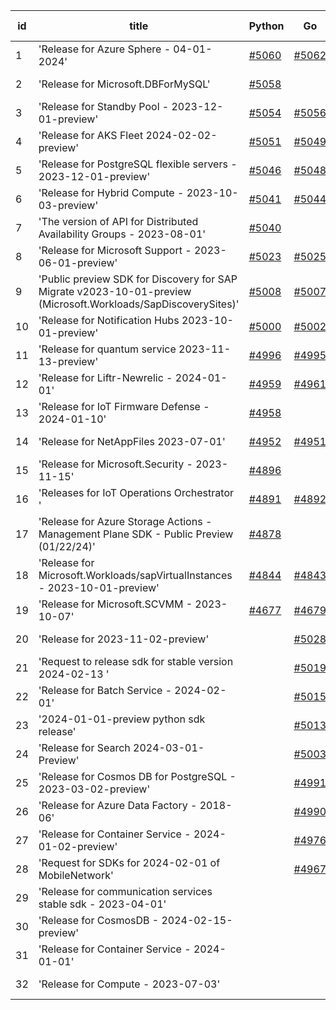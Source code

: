 | id | title | Python | Go | Java | Js | created date | target date | status |
| ------ | ------ | ------ | ------ | ------ | ------ | ------ | ------ | :-----: |
| 1 | 'Release for Azure Sphere - 04-01-2024'  | [#5060](https://github.com/Azure/sdk-release-request/issues/5060)  | [#5062](https://github.com/Azure/sdk-release-request/issues/5062)  | [#5059](https://github.com/Azure/sdk-release-request/issues/5059)  | [#5061](https://github.com/Azure/sdk-release-request/issues/5061)  | 03-19 | 04-26 |  |
| 2 | 'Release for Microsoft.DBForMySQL'  | [#5058](https://github.com/Azure/sdk-release-request/issues/5058)  |  |  |  | 03-19 | 04-26 |  |
| 3 | 'Release for Standby Pool - 2023-12-01-preview'  | [#5054](https://github.com/Azure/sdk-release-request/issues/5054)  | [#5056](https://github.com/Azure/sdk-release-request/issues/5056)  | [#5053](https://github.com/Azure/sdk-release-request/issues/5053)  | [#5055](https://github.com/Azure/sdk-release-request/issues/5055)  | 03-18 | 04-26 |  |
| 4 | 'Release for AKS Fleet 2024-02-02-preview'  | [#5051](https://github.com/Azure/sdk-release-request/issues/5051)  | [#5049](https://github.com/Azure/sdk-release-request/issues/5049)  | [#5052](https://github.com/Azure/sdk-release-request/issues/5052)  | [#5050](https://github.com/Azure/sdk-release-request/issues/5050)  | 03-15 | 04-26 |  |
| 5 | 'Release for PostgreSQL flexible servers - 2023-12-01-preview'  | [#5046](https://github.com/Azure/sdk-release-request/issues/5046)  | [#5048](https://github.com/Azure/sdk-release-request/issues/5048)  | [#5047](https://github.com/Azure/sdk-release-request/issues/5047)  | [#5045](https://github.com/Azure/sdk-release-request/issues/5045)  | 03-15 | 04-26 |  |
| 6 | 'Release for Hybrid Compute - 2023-10-03-preview'  | [#5041](https://github.com/Azure/sdk-release-request/issues/5041)  | [#5044](https://github.com/Azure/sdk-release-request/issues/5044)  | [#5042](https://github.com/Azure/sdk-release-request/issues/5042)  | [#5043](https://github.com/Azure/sdk-release-request/issues/5043)  | 03-13 | 04-26 |  |
| 7 | 'The version of API for Distributed Availability Groups - 2023-08-01'  | [#5040](https://github.com/Azure/sdk-release-request/issues/5040)  |  |  |  | 03-13 | 04-26 |  |
| 8 | 'Release for Microsoft Support - 2023-06-01-preview'  | [#5023](https://github.com/Azure/sdk-release-request/issues/5023)  | [#5025](https://github.com/Azure/sdk-release-request/issues/5025)  | [#5024](https://github.com/Azure/sdk-release-request/issues/5024)  | [#5022](https://github.com/Azure/sdk-release-request/issues/5022)  | 03-04 | 03-22 |  |
| 9 | 'Public preview SDK for Discovery for SAP Migrate v2023-10-01-preview (Microsoft.Workloads/SapDiscoverySites)'  | [#5008](https://github.com/Azure/sdk-release-request/issues/5008)  | [#5007](https://github.com/Azure/sdk-release-request/issues/5007)  | [#5009](https://github.com/Azure/sdk-release-request/issues/5009)  | [#5010](https://github.com/Azure/sdk-release-request/issues/5010)  | 02-28 | 03-22 | Hold on by JS/Python/ |
| 10 | 'Release for Notification Hubs 2023-10-01-preview'  | [#5000](https://github.com/Azure/sdk-release-request/issues/5000)  | [#5002](https://github.com/Azure/sdk-release-request/issues/5002)  |  | [#4999](https://github.com/Azure/sdk-release-request/issues/4999)  | 02-27 | 03-22 |  |
| 11 | 'Release for quantum service 2023-11-13-preview'  | [#4996](https://github.com/Azure/sdk-release-request/issues/4996)  | [#4995](https://github.com/Azure/sdk-release-request/issues/4995)  |  | [#4998](https://github.com/Azure/sdk-release-request/issues/4998)  | 02-27 | 03-22 |  |
| 12 | 'Release for Liftr-Newrelic - 2024-01-01'  | [#4959](https://github.com/Azure/sdk-release-request/issues/4959)  | [#4961](https://github.com/Azure/sdk-release-request/issues/4961)  | [#4962](https://github.com/Azure/sdk-release-request/issues/4962)  | [#4960](https://github.com/Azure/sdk-release-request/issues/4960)  | 02-19 | 03-22 | Hold on by JS/ |
| 13 | 'Release for IoT Firmware Defense - 2024-01-10'  | [#4958](https://github.com/Azure/sdk-release-request/issues/4958)  |  |  | [#4955](https://github.com/Azure/sdk-release-request/issues/4955)  | 02-17 | 03-22 |  |
| 14 | 'Release for NetAppFiles 2023-07-01'  | [#4952](https://github.com/Azure/sdk-release-request/issues/4952)  | [#4951](https://github.com/Azure/sdk-release-request/issues/4951)  | [#4954](https://github.com/Azure/sdk-release-request/issues/4954)  | [#4953](https://github.com/Azure/sdk-release-request/issues/4953)  | 02-16 | 03-22 |  |
| 15 | 'Release for Microsoft.Security - 2023-11-15'  | [#4896](https://github.com/Azure/sdk-release-request/issues/4896)  |  |  | [#4897](https://github.com/Azure/sdk-release-request/issues/4897)  | 01-18 | 02-23 | Hold on by JS/ |
| 16 | 'Releases for IoT Operations Orchestrator '  | [#4891](https://github.com/Azure/sdk-release-request/issues/4891)  | [#4892](https://github.com/Azure/sdk-release-request/issues/4892)  | [#4893](https://github.com/Azure/sdk-release-request/issues/4893)  | [#4890](https://github.com/Azure/sdk-release-request/issues/4890)  | 01-16 | 03-22 | Hold on by JS/Java/Go/Python/ |
| 17 | 'Release for Azure Storage Actions - Management Plane SDK - Public Preview (01/22/24)'  | [#4878](https://github.com/Azure/sdk-release-request/issues/4878)  |  | [#4879](https://github.com/Azure/sdk-release-request/issues/4879)  | [#4876](https://github.com/Azure/sdk-release-request/issues/4876)  | 01-09 | 03-22 |  |
| 18 | 'Release for Microsoft.Workloads/sapVirtualInstances - 2023-10-01-preview'  | [#4844](https://github.com/Azure/sdk-release-request/issues/4844)  | [#4843](https://github.com/Azure/sdk-release-request/issues/4843)  | [#4845](https://github.com/Azure/sdk-release-request/issues/4845)  | [#4842](https://github.com/Azure/sdk-release-request/issues/4842)  | 12-20 | 03-22 | Hold on by JS/Java/Go/ |
| 19 | 'Release for Microsoft.SCVMM - 2023-10-07'  | [#4677](https://github.com/Azure/sdk-release-request/issues/4677)  | [#4679](https://github.com/Azure/sdk-release-request/issues/4679)  | [#4678](https://github.com/Azure/sdk-release-request/issues/4678)  | [#4676](https://github.com/Azure/sdk-release-request/issues/4676)  | 10-23 | 03-22 | Hold on by JS/Java/Go/Python/ |
| 20 | 'Release for 2023-11-02-preview'  |  | [#5028](https://github.com/Azure/sdk-release-request/issues/5028)  | [#5029](https://github.com/Azure/sdk-release-request/issues/5029)  | [#5026](https://github.com/Azure/sdk-release-request/issues/5026)  | 03-05 | 03-22 |  |
| 21 | 'Request to release sdk for stable version 2024-02-13 '  |  | [#5019](https://github.com/Azure/sdk-release-request/issues/5019)  | [#5021](https://github.com/Azure/sdk-release-request/issues/5021)  | [#5018](https://github.com/Azure/sdk-release-request/issues/5018)  | 02-29 | 03-22 |  |
| 22 | 'Release for Batch Service - 2024-02-01'  |  | [#5015](https://github.com/Azure/sdk-release-request/issues/5015)  | [#5017](https://github.com/Azure/sdk-release-request/issues/5017)  | [#5016](https://github.com/Azure/sdk-release-request/issues/5016)  | 02-29 | 03-22 |  |
| 23 | '2024-01-01-preview python sdk release'  |  | [#5013](https://github.com/Azure/sdk-release-request/issues/5013)  |  | [#5012](https://github.com/Azure/sdk-release-request/issues/5012)  | 02-28 | 03-22 |  |
| 24 | 'Release for Search 2024-03-01-Preview'  |  | [#5003](https://github.com/Azure/sdk-release-request/issues/5003)  |  | [#5005](https://github.com/Azure/sdk-release-request/issues/5005)  | 02-27 | 03-22 |  |
| 25 | 'Release for Cosmos DB for PostgreSQL - 2023-03-02-preview'  |  | [#4991](https://github.com/Azure/sdk-release-request/issues/4991)  |  | [#4993](https://github.com/Azure/sdk-release-request/issues/4993)  | 02-27 | 03-22 |  |
| 26 | 'Release for Azure Data Factory - 2018-06'  |  | [#4990](https://github.com/Azure/sdk-release-request/issues/4990)  |  | [#4989](https://github.com/Azure/sdk-release-request/issues/4989)  | 02-27 | 03-22 |  |
| 27 | 'Release for Container Service - 2024-01-02-preview'  |  | [#4976](https://github.com/Azure/sdk-release-request/issues/4976)  |  | [#4975](https://github.com/Azure/sdk-release-request/issues/4975)  | 02-21 | 03-22 |  |
| 28 | 'Request for SDKs for 2024-02-01 of MobileNetwork'  |  | [#4967](https://github.com/Azure/sdk-release-request/issues/4967)  |  | [#4970](https://github.com/Azure/sdk-release-request/issues/4970)  | 02-20 | 03-22 |  |
| 29 | 'Release for communication services stable sdk - 2023-04-01'  |  |  |  | [#4981](https://github.com/Azure/sdk-release-request/issues/4981)  | 02-24 | 03-22 |  |
| 30 | 'Release for CosmosDB - 2024-02-15-preview'  |  |  |  | [#4978](https://github.com/Azure/sdk-release-request/issues/4978)  | 02-22 | 03-22 |  |
| 31 | 'Release for Container Service - 2024-01-01'  |  |  |  | [#4964](https://github.com/Azure/sdk-release-request/issues/4964)  | 02-19 | 03-22 | Hold on by JS/ |
| 32 | 'Release for Compute - 2023-07-03'  |  |  |  | [#4947](https://github.com/Azure/sdk-release-request/issues/4947)  | 02-15 | 03-22 |  |
